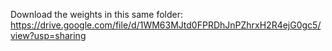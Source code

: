 Download the weights in this same folder:
https://drive.google.com/file/d/1WM63MJtd0FPRDhJnPZhrxH2R4ejG0gc5/view?usp=sharing
